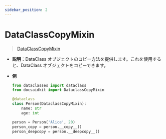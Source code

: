 ```yaml
---
sidebar_position: 2
---
```


# DataClassCopyMixin

> [DataClassCopyMixin](https://github.com/DocsaidLab/DocsaidKit/blob/012540eebaebb2718987dd3ec0f7dcf40f403caa/docsaidkit/mixins.py#L77)

- **説明**：DataClass オブジェクトのコピー方法を提供します。これを使用すると、DataClass オブジェクトをコピーできます。

- **例**

  ```python
  from dataclasses import dataclass
  from docsaidkit import DataclassCopyMixin

  @dataclass
  class Person(DataclassCopyMixin):
      name: str
      age: int

  person = Person('Alice', 20)
  person_copy = person.__copy__()
  person_deepcopy = person.__deepcopy__()
  ```
